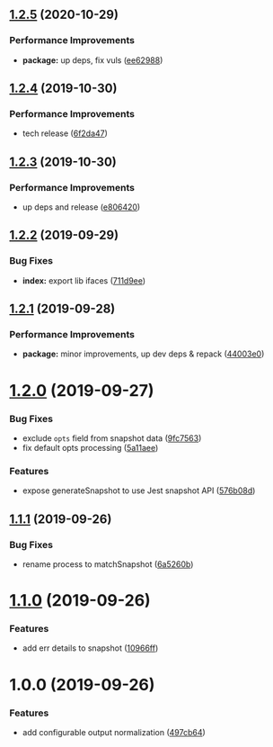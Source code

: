 ## [1.2.5](https://github.com/qiwi/stdstream-snapshot/compare/v1.2.4...v1.2.5) (2020-10-29)


### Performance Improvements

* **package:** up deps, fix vuls ([ee62988](https://github.com/qiwi/stdstream-snapshot/commit/ee62988bc91703558bedd5e1fd56d4b9312bc3bd))

## [1.2.4](https://github.com/qiwi/stdstream-snapshot/compare/v1.2.3...v1.2.4) (2019-10-30)


### Performance Improvements

* tech release ([6f2da47](https://github.com/qiwi/stdstream-snapshot/commit/6f2da47))

## [1.2.3](https://github.com/qiwi/stdstream-snapshot/compare/v1.2.2...v1.2.3) (2019-10-30)


### Performance Improvements

* up deps and release ([e806420](https://github.com/qiwi/stdstream-snapshot/commit/e806420))

## [1.2.2](https://github.com/qiwi/stdstream-snapshot/compare/v1.2.1...v1.2.2) (2019-09-29)


### Bug Fixes

* **index:** export lib ifaces ([711d9ee](https://github.com/qiwi/stdstream-snapshot/commit/711d9ee))

## [1.2.1](https://github.com/qiwi/stdstream-snapshot/compare/v1.2.0...v1.2.1) (2019-09-28)


### Performance Improvements

* **package:** minor improvements, up dev deps & repack ([44003e0](https://github.com/qiwi/stdstream-snapshot/commit/44003e0))

# [1.2.0](https://github.com/qiwi/stdstream-snapshot/compare/v1.1.1...v1.2.0) (2019-09-27)


### Bug Fixes

* exclude `opts` field from snapshot data ([9fc7563](https://github.com/qiwi/stdstream-snapshot/commit/9fc7563))
* fix default opts processing ([5a11aee](https://github.com/qiwi/stdstream-snapshot/commit/5a11aee))


### Features

* expose generateSnapshot to use Jest snapshot API ([576b08d](https://github.com/qiwi/stdstream-snapshot/commit/576b08d))

## [1.1.1](https://github.com/qiwi/stdstream-snapshot/compare/v1.1.0...v1.1.1) (2019-09-26)


### Bug Fixes

* rename process to matchSnapshot ([6a5260b](https://github.com/qiwi/stdstream-snapshot/commit/6a5260b))

# [1.1.0](https://github.com/qiwi/stdstream-snapshot/compare/v1.0.0...v1.1.0) (2019-09-26)


### Features

* add err details to snapshot ([10966ff](https://github.com/qiwi/stdstream-snapshot/commit/10966ff))

# 1.0.0 (2019-09-26)


### Features

* add configurable output normalization ([497cb64](https://github.com/qiwi/stdstream-snapshot/commit/497cb64))
